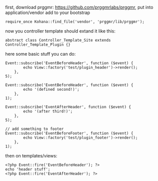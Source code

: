 first, download prggmr: https://github.com/prggmrlabs/prggmr, put into application/vendor
add to your bootstrap
```
require_once Kohana::find_file('vendor', 'prggmr/lib/prggmr');
```

now you controller template should extand it like this:
```
abstract class Controller_Template_Site extends Controller_Template_Plugin {}
```

here some basic stuff you can do:
```
Event::subscribe('EventBeforeHeader', function ($event) {
		echo View::factory('test/plugin_header')->render();
	},
5);

Event::subscribe('EventBeforeHeader', function ($event) {
		echo '(defined second!)';
	},
1);

Event::subscribe('EventAfterHeader', function ($event) {
		echo '(after third!)';
	},
5);

// add something to footer
Event::subscribe('EventBeforeFooter', function ($event) {
		echo View::factory('test/plugin_footer')->render();
	},
1);
```

then on templates/views:
```
<?php Event::fire('EventBeforeHeader'); ?>
echo 'header stuff';
<?php Event::fire('EventAfterHeader'); ?>
```
